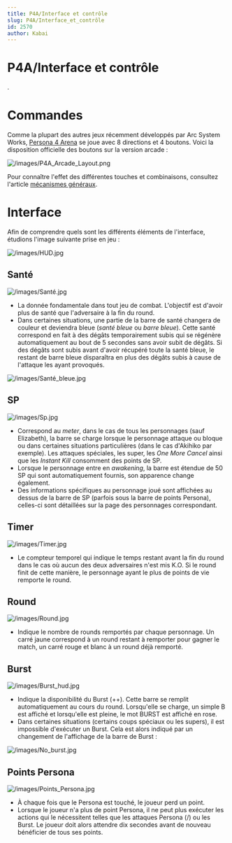 ```yaml
---
title: P4A/Interface et contrôle
slug: P4A/Interface_et_contrôle
id: 2570
author: Kabai
---
```


# P4A/Interface et contrôle

.

# Commandes

Comme la plupart des autres jeux récemment développés par Arc System
Works, [Persona 4 Arena](Persona_4_Arena "wikilink") se joue avec 8
directions et 4 boutons. Voici la disposition officielle des boutons sur
la version arcade :

![](/images/P4A_Arcade_Layout.png "/images/P4A_Arcade_Layout.png")

Pour connaître l'effet des différentes touches et combinaisons,
consultez l'article [mécanismes généraux](P4A/Mécanismes "wikilink").

# Interface

Afin de comprendre quels sont les différents éléments de l'interface,
étudions l'image suivante prise en jeu :  
  
![](/images/HUD.jpg "/images/HUD.jpg")

## Santé

![](/images/Santé.jpg "/images/Santé.jpg")

- La donnée fondamentale dans tout jeu de combat. L'objectif est d'avoir
  plus de santé que l'adversaire à la fin du round.
- Dans certaines situations, une partie de la barre de santé changera de
  couleur et deviendra bleue (*santé bleue* ou *barre bleue*). Cette
  santé correspond en fait à des dégâts temporairement subis qui se
  régénère automatiquement au bout de 5 secondes sans avoir subit de
  dégâts. Si des dégâts sont subis avant d'avoir récupéré toute la santé
  bleue, le restant de barre bleue disparaîtra en plus des dégâts subis
  à cause de l'attaque les ayant provoqués.

![](/images/Santé_bleue.jpg "/images/Santé_bleue.jpg")

## SP

![](/images/Sp.jpg "/images/Sp.jpg")

- Correspond au *meter*, dans le cas de tous les personnages (sauf
  Elizabeth), la barre se charge lorsque le personnage attaque ou bloque
  ou dans certaines situations particulières (dans le cas d'Akihiko par
  exemple). Les attaques spéciales, les super, les *One More Cancel*
  ainsi que les *Instant Kill* consomment des points de SP.
- Lorsque le personnage entre en *awakening*, la barre est étendue de 50
  SP qui sont automatiquement fournis, son apparence change également.
- Des informations spécifiques au personnage joué sont affichées au
  dessus de la barre de SP (parfois sous la barre de points Persona),
  celles-ci sont détaillées sur la page des personnages correspondant.

## Timer

![](/images/Timer.jpg "/images/Timer.jpg")

- Le compteur temporel qui indique le temps restant avant la fin du
  round dans le cas où aucun des deux adversaires n'est mis K.O. Si le
  round finit de cette manière, le personnage ayant le plus de points de
  vie remporte le round.

## Round

![](/images/Round.jpg "/images/Round.jpg")

- Indique le nombre de rounds remportés par chaque personnage. Un carré
  jaune correspond à un round restant à remporter pour gagner le match,
  un carré rouge et blanc à un round déjà remporté.

## Burst

![](/images/Burst_hud.jpg "/images/Burst_hud.jpg")

- Indique la disponibilité du Burst (++). Cette barre se remplit
  automatiquement au cours du round. Lorsqu'elle se charge, un simple B
  est affiché et lorsqu'elle est pleine, le mot BURST est affiché en
  rose.
- Dans certaines situations (certains coups spéciaux ou les supers), il
  est impossible d'exécuter un Burst. Cela est alors indiqué par un
  changement de l'affichage de la barre de Burst :

![](/images/No_burst.jpg "/images/No_burst.jpg")

## Points Persona

![](/images/Points_Persona.jpg "/images/Points_Persona.jpg")

- À chaque fois que le Persona est touché, le joueur perd un point.
- Lorsque le joueur n'a plus de point Persona, il ne peut plus exécuter
  les actions qui le nécessitent telles que les attaques Persona (/) ou
  les Burst. Le joueur doit alors attendre dix secondes avant de nouveau
  bénéficier de tous ses points.
